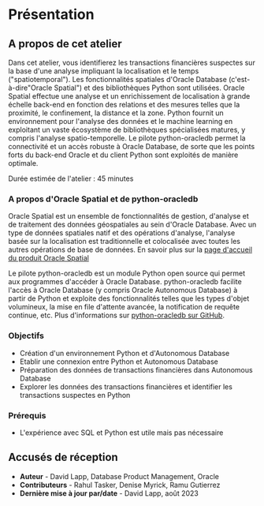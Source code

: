 # Présentation

## A propos de cet atelier

Dans cet atelier, vous identifierez les transactions financières suspectes sur la base d'une analyse impliquant la localisation et le temps ("spatiotemporal"). Les fonctionnalités spatiales d'Oracle Database (c'est-à-dire"Oracle Spatial") et des bibliothèques Python sont utilisées. Oracle Spatial effectue une analyse et un enrichissement de localisation à grande échelle back-end en fonction des relations et des mesures telles que la proximité, le confinement, la distance et la zone. Python fournit un environnement pour l'analyse des données et le machine learning en exploitant un vaste écosystème de bibliothèques spécialisées matures, y compris l'analyse spatio-temporelle. Le pilote python-oracledb permet la connectivité et un accès robuste à Oracle Database, de sorte que les points forts du back-end Oracle et du client Python sont exploités de manière optimale.

Durée estimée de l'atelier : 45 minutes

### A propos d'Oracle Spatial et de python-oracledb

Oracle Spatial est un ensemble de fonctionnalités de gestion, d'analyse et de traitement des données géospatiales au sein d'Oracle Database. Avec un type de données spatiales natif et des opérations d'analyse, l'analyse basée sur la localisation est traditionnelle et colocalisée avec toutes les autres opérations de base de données. En savoir plus sur la [page d'accueil du produit Oracle Spatial](https://www.oracle.com/database/spatial)

Le pilote python-oracledb est un module Python open source qui permet aux programmes d'accéder à Oracle Database. python-oracledb facilite l'accès à Oracle Database (y compris Oracle Autonomous Database) à partir de Python et exploite des fonctionnalités telles que les types d'objet volumineux, la mise en file d'attente avancée, la notification de requête continue, etc. Plus d'informations sur [python-oracledb sur GitHub](https://oracle.github.io/python-oracledb/).

### Objectifs

*   Création d'un environnement Python et d'Autonomous Database
*   Etablir une connexion entre Python et Autonomous Database
*   Préparation des données de transactions financières dans Autonomous Database
*   Explorer les données des transactions financières et identifier les transactions suspectes en Python

### Prérequis

*   L'expérience avec SQL et Python est utile mais pas nécessaire

## Accusés de réception

*   **Auteur** - David Lapp, Database Product Management, Oracle
*   **Contributeurs** - Rahul Tasker, Denise Myrick, Ramu Gutierrez
*   **Dernière mise à jour par/date** - David Lapp, août 2023